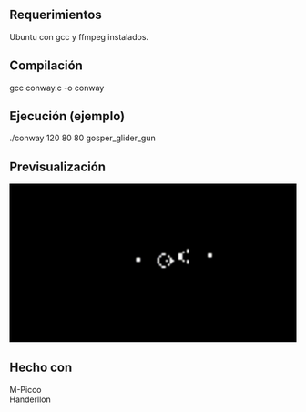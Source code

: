 ## Requerimientos
Ubuntu con gcc y ffmpeg instalados.

## Compilación
gcc conway.c -o conway

## Ejecución (ejemplo)
./conway 120 80 80 gosper_glider_gun

## Previsualización
![alt text](media/example.gif)

## Hecho con
M-Picco   
Handerllon   
